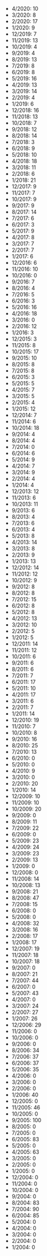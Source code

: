 *  4/2020: 10
*  3/2020: 8
*  2/2020: 17
*  1/2020: 9
*  12/2019: 7
*  11/2019: 13
*  10/2019: 4
*  9/2019: 4
*  8/2019: 13
*  7/2019: 8
*  6/2019: 8
*  5/2019: 16
*  4/2019: 13
*  3/2019: 14
*  2/2019: 4
*  1/2019: 6
*  12/2018: 16
*  11/2018: 13
*  10/2018: 7
*  9/2018: 12
*  8/2018: 14
*  7/2018: 3
*  6/2018: 9
*  5/2018: 10
*  4/2018: 18
*  3/2018: 11
*  2/2018: 6
*  1/2018: 21
*  12/2017: 9
*  11/2017: 7
*  10/2017: 9
*  9/2017: 9
*  8/2017: 14
*  7/2017: 6
*  6/2017: 3
*  5/2017: 9
*  4/2017: 8
*  3/2017: 7
*  2/2017: 7
*  1/2017: 6
*  12/2016: 6
*  11/2016: 10
*  10/2016: 0
*  9/2016: 7
*  8/2016: 4
*  7/2016: 5
*  6/2016: 3
*  5/2016: 16
*  4/2016: 18
*  3/2016: 0
*  2/2016: 12
*  1/2016: 3
*  12/2015: 3
*  11/2015: 8
*  10/2015: 17
*  9/2015: 10
*  8/2015: 8
*  7/2015: 8
*  6/2015: 3
*  5/2015: 5
*  4/2015: 7
*  3/2015: 5
*  2/2015: 4
*  1/2015: 12
*  12/2014: 7
*  11/2014: 6
*  10/2014: 18
*  9/2014: 4
*  8/2014: 4
*  7/2014: 0
*  6/2014: 6
*  5/2014: 9
*  4/2014: 7
*  3/2014: 9
*  2/2014: 4
*  1/2014: 4
*  12/2013: 12
*  11/2013: 6
*  10/2013: 11
*  9/2013: 6
*  8/2013: 4
*  7/2013: 6
*  6/2013: 4
*  5/2013: 8
*  4/2013: 14
*  3/2013: 8
*  2/2013: 9
*  1/2013: 13
*  12/2012: 14
*  11/2012: 12
*  10/2012: 9
*  9/2012: 8
*  8/2012: 8
*  7/2012: 15
*  6/2012: 8
*  5/2012: 8
*  4/2012: 13
*  3/2012: 10
*  2/2012: 5
*  1/2012: 5
*  12/2011: 14
*  11/2011: 12
*  10/2011: 6
*  9/2011: 6
*  8/2011: 6
*  7/2011: 7
*  6/2011: 17
*  5/2011: 10
*  4/2011: 17
*  3/2011: 6
*  2/2011: 7
*  1/2011: 14
*  12/2010: 19
*  11/2010: 7
*  10/2010: 8
*  9/2010: 16
*  8/2010: 25
*  7/2010: 13
*  6/2010: 0
*  5/2010: 0
*  4/2010: 9
*  3/2010: 0
*  2/2010: 20
*  1/2010: 14
*  12/2009: 10
*  11/2009: 10
*  10/2009: 20
*  9/2009: 0
*  8/2009: 11
*  7/2009: 22
*  6/2009: 0
*  5/2009: 23
*  4/2009: 24
*  3/2009: 23
*  2/2009: 13
*  1/2009: 0
*  12/2008: 0
*  11/2008: 14
*  10/2008: 13
*  9/2008: 21
*  8/2008: 47
*  7/2008: 15
*  6/2008: 0
*  5/2008: 0
*  4/2008: 32
*  3/2008: 16
*  2/2008: 17
*  1/2008: 17
*  12/2007: 19
*  11/2007: 18
*  10/2007: 18
*  9/2007: 0
*  8/2007: 21
*  7/2007: 44
*  6/2007: 0
*  5/2007: 43
*  4/2007: 0
*  3/2007: 24
*  2/2007: 27
*  1/2007: 26
*  12/2006: 29
*  11/2006: 0
*  10/2006: 0
*  9/2006: 0
*  8/2006: 34
*  7/2006: 37
*  6/2006: 37
*  5/2006: 35
*  4/2006: 0
*  3/2006: 0
*  2/2006: 0
*  1/2006: 40
*  12/2005: 0
*  11/2005: 46
*  10/2005: 0
*  9/2005: 100
*  8/2005: 0
*  7/2005: 0
*  6/2005: 83
*  5/2005: 0
*  4/2005: 63
*  3/2005: 0
*  2/2005: 0
*  1/2005: 0
*  12/2004: 0
*  11/2004: 0
*  10/2004: 0
*  9/2004: 0
*  8/2004: 83
*  7/2004: 90
*  6/2004: 85
*  5/2004: 0
*  4/2004: 0
*  3/2004: 0
*  2/2004: 0
*  1/2004: 0